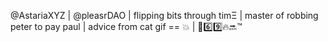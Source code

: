 @AstariaXYZ | @pleasrDAO | flipping bits through timΞ | master of robbing peter to pay paul | advice from cat gif == 💥 | 🧦6️⃣9️⃣🔥🔜™️